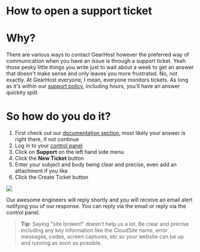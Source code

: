 # How to open a support ticket

#  Why?
There are various ways to contact GearHost however the preferred way of communication when you have an issue is through a support ticket. Yeah those pesky little things you write just to wait about a week to get an answer that doesn't make sense and only leaves you more frustrated. No, not exactly. At GearHost everyone, I mean, everyone monitors tickets. As long as it's within our [support policy](https://www.gearhost.com/documentation/support-policy), including hours, you'll have an answer quickity split.

#  So how do you do it?
1. First check out our [documentation section](https://www.gearhost.com/documentation), most likely your answer is right there, if not continue
2. Log in to your [control panel](https://my.gearhost.com)
3. Click on **Support** on the left hand side menu
4. Click the **New Ticket** button
5. Enter your subject and body being clear and precise, even add an attachment if you like
6. Click the Create Ticket button

![](https://raw.githubusercontent.com/GearHost/docs/master/Images/createticket.png)

Our awesome engineers will reply shortly and you will receive an email alert notifying you of our response. You can reply via the email or reply via the control panel.

>**Tip:** Saying "site broken!" doesn't help us a lot. Be clear and precise including any key information like the CloudSite name, error messages, codes, screen captures, etc so your website can be up and running as soon as possible.
